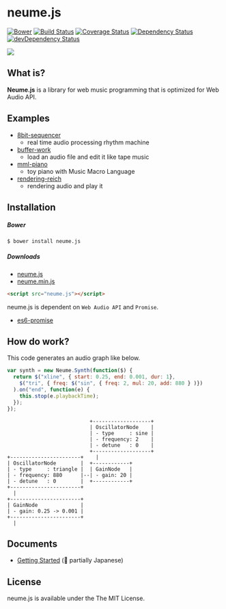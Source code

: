 # neume.js
[![Bower](https://img.shields.io/bower/v/neume.js.svg?style=flat)](https://github.com/mohayonao/neume.js)
[![Build Status](http://img.shields.io/travis/mohayonao/neume.js.svg?style=flat)](https://travis-ci.org/mohayonao/neume.js)
[![Coverage Status](http://img.shields.io/coveralls/mohayonao/neume.js.svg?style=flat)](https://coveralls.io/r/mohayonao/neume.js?branch=master)
[![Dependency Status](http://img.shields.io/david/mohayonao/neume.js.svg?style=flat)](https://david-dm.org/mohayonao/neume.js)
[![devDependency Status](http://img.shields.io/david/dev/mohayonao/neume.js.svg?style=flat)](https://david-dm.org/mohayonao/neume.js)

![](http://upload.wikimedia.org/wikipedia/commons/a/ab/Gregorian_chant.gif)

## What is?
**Neume.js** is a library for web music programming that is optimized for Web Audio API.

## Examples

  - [8bit-sequencer](http://mohayonao.github.io/neume.js/examples/8bit-sequencer.html)
    - real time audio processing rhythm machine
  - [buffer-work](http://mohayonao.github.io/neume.js/examples/buffer-work.html)
    - load an audio file and edit it like tape music
  - [mml-piano](http://mohayonao.github.io/neume.js/examples/mml-piano.html)
    - toy piano with Music Macro Language
  - [rendering-reich](http://mohayonao.github.io/neume.js/examples/rendering-reich.html)
    - rendering audio and play it

## Installation

##### Bower

```sh
$ bower install neume.js
```

##### Downloads

  - [neume.js](http://mohayonao.github.io/neume.js/build/neume.js)
  - [neume.min.js](http://mohayonao.github.io/neume.js/build/neume.min.js)

```html
<script src="neume.js"></script>
```

neume.js is dependent on `Web Audio API` and `Promise`.

  - [es6-promise](https://github.com/jakearchibald/es6-promise)

## How do work?

This code generates an audio graph like below.

```javascript
var synth = new Neume.Synth(function($) {
  return $("xline", { start: 0.25, end: 0.001, dur: 1},
    $("tri", { freq: $("sin", { freq: 2, mul: 20, add: 880 } )})
  ).on("end", function(e) {
    this.stop(e.playbackTime);
  });
});
```
```
                           +-------------------+
                           | OscillatorNode    |
                           | - type     : sine |
                           | - frequency: 2    |
                           | - detune   : 0    |
                           +-------------------+
+-----------------------+    |
| OscillatorNode        |  +------------+
| - type     : triangle |  | GainNode   |
| - frequency: 880      |--| - gain: 20 |
| - detune   : 0        |  +------------+
+-----------------------+
  |
+-----------------------+
| GainNode              |
| - gain: 0.25 -> 0.001 |
+-----------------------+
  |
```

## Documents

  - [Getting Started](https://github.com/mohayonao/neume.js/wiki/tutorial-Getting-Started) (:construction_worker: partially Japanese)

## License

neume.js is available under the The MIT License.
